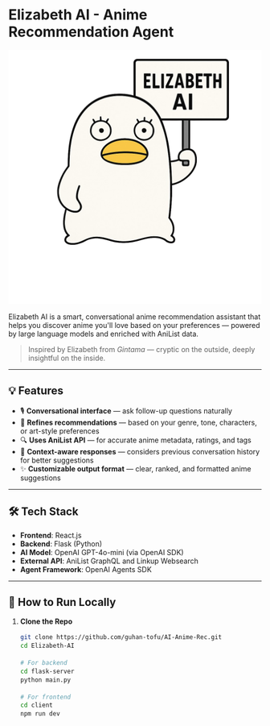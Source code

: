 # Elizabeth AI - Anime Recommendation Agent

![Elizabeth AI](client/public/Elizabeth_AI_in_Minimalist_Style-ai-brush-removebg-awqmls8c.png)

Elizabeth AI is a smart, conversational anime recommendation assistant that helps you discover anime you'll love based on your preferences — powered by large language models and enriched with AniList data.

> Inspired by Elizabeth from *Gintama* — cryptic on the outside, deeply insightful on the inside.

---

## 💡 Features

- 🎙️ **Conversational interface** — ask follow-up questions naturally  
- 🎯 **Refines recommendations** — based on your genre, tone, characters, or art-style preferences  
- 🔍 **Uses AniList API** — for accurate anime metadata, ratings, and tags  
- 🧠 **Context-aware responses** — considers previous conversation history for better suggestions  
- ✨ **Customizable output format** — clear, ranked, and formatted anime suggestions

---

## 🛠️ Tech Stack

- **Frontend**: React.js  
- **Backend**: Flask (Python)  
- **AI Model**: OpenAI GPT-4o-mini (via OpenAI SDK)  
- **External API**: AniList GraphQL and Linkup Websearch
- **Agent Framework**: OpenAI Agents SDK  

---

## 🚀 How to Run Locally

1. **Clone the Repo**
   ```bash
   git clone https://github.com/guhan-tofu/AI-Anime-Rec.git
   cd Elizabeth-AI

   # For backend
   cd flask-server
   python main.py

   # For frontend
   cd client
   npm run dev
